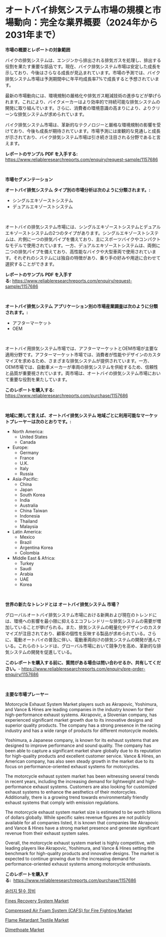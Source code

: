 <p><h1>オートバイ排気システム市場の規模と市場動向：完全な業界概要（2024年から2031年まで）</h1></p><p><strong>市場の概要とレポートの対象範囲</strong></p>
<p><p>バイクの排気システムは、エンジンから排出される排気ガスを処理し、排出する役割を果たす重要な部品です。現在、バイク排気システム市場は安定した成長を示しており、今後はさらなる成長が見込まれています。市場の予測では、バイク排気システム市場は予測期間中に年平均成長率7%で成長すると予想されています。</p><p>最新の市場動向には、環境規制の厳格化や排気ガス軽減技術の進歩などが挙げられます。これにより、バイクメーカーはより効率的で持続可能な排気システムの開発に取り組んでいます。さらに、消費者の環境意識の高まりにより、よりクリーンな排気システムが求められています。</p><p>バイク排気システム市場は、革新的なテクノロジーと厳格な環境規制の影響を受けており、今後も成長が期待されています。市場予測には楽観的な見通しと成長が示されており、バイク排気システム市場は引き続き注目される分野であると言えます。</p></p>
<p><strong>レポートのサンプル PDF を入手する:</strong> <a href="https://www.reliableresearchreports.com/enquiry/request-sample/1157686">https://www.reliableresearchreports.com/enquiry/request-sample/1157686</a></p>
<p>&nbsp;</p>
<p><strong>市場セグメンテーション</strong></p>
<p><strong>オートバイ排気システム タイプ別の市場分析は次のように分類されます。:</strong></p>
<p><ul><li>シングルエキゾーストシステム</li><li>デュアルエキゾーストシステム</li></ul></p>
<p>&nbsp;</p>
<p><p>オートバイの排気システム市場には、シングルエキゾーストシステムとデュアルエキゾーストシステムの2つのタイプがあります。シングルエキゾーストシステムは、片側に一つの排気パイプを備えており、主にスポーツバイクやコンパクトなモデルで使用されています。一方、デュアルエキゾーストシステムは、両側に二つの排気パイプを備えており、高性能なバイクや大型車両で使用されています。それぞれのシステムには独自の特徴があり、乗り手の好みや用途に合わせて選択することができます。</p></p>
<p><strong>レポートのサンプル PDF を入手する:</strong>&nbsp;<a href="https://www.reliableresearchreports.com/enquiry/request-sample/1157686">https://www.reliableresearchreports.com/enquiry/request-sample/1157686</a></p>
<p>&nbsp;</p>
<p><strong> オートバイ排気システム アプリケーション別の市場産業調査は次のように分類されます。:</strong></p>
<p><ul><li>アフターマーケット</li><li>OEM</li></ul></p>
<p>&nbsp;</p>
<p><p>オートバイ用排気システム市場では、アフターマーケットとOEM市場が主要な適用分野です。アフターマーケット市場では、消費者が性能やデザインのカスタマイズを求めるため、さまざまな排気システムが提供されています。一方、OEM市場では、自動車メーカーが車両の排気システムを供給するため、信頼性と品質が重要視されています。両市場は、オートバイの排気システム市場において重要な役割を果たしています。</p></p>
<p><strong>このレポートを購入する:</strong>&nbsp; <a href="https://www.reliableresearchreports.com/purchase/1157686">https://www.reliableresearchreports.com/purchase/1157686</a></p>
<p>&nbsp;</p>
<p><strong>地域に関して言えば、オートバイ排気システム 地域ごとに利用可能なマーケットプレーヤーは次のとおりです。:</strong></p>
<p><ul>
    <li>
        North America:
        <ul>
            <li>United States</li>
            <li>Canada</li>
        </ul>
    </li>
    <li>
        Europe:
        <ul>
            <li>Germany</li>
            <li>France</li>
            <li>U.K.</li>
            <li>Italy</li>
            <li>Russia</li>
        </ul>
    </li>
    <li>
        Asia-Pacific:
        <ul>
            <li>China</li>
            <li>Japan</li>
            <li>South Korea</li>
            <li>India</li>
            <li>Australia</li>
            <li>China Taiwan</li>
            <li>Indonesia</li>
            <li>Thailand</li>
            <li>Malaysia</li>
        </ul>
    </li>
    <li>
        Latin America:
        <ul>
            <li>Mexico</li>
            <li>Brazil</li>
            <li>Argentina Korea</li>
            <li>Colombia</li>
        </ul>
    </li>
    <li>
        Middle East & Africa:
        <ul>
            <li>Turkey</li>
            <li>Saudi</li>
            <li>Arabia</li>
            <li>UAE</li>
            <li>Korea</li>
        </ul>
    </li>
    </ul></p>
<p>&nbsp;</p>
<p><strong>世界の新たなトレンドとは オートバイ排気システム 市場？</strong></p>
<p><p>グローバルオートバイ排気システム市場における新興および現在のトレンドには、環境への影響を最小限に抑えるエコフレンドリーな排気システムの需要が増加していることが挙げられる。また、排気システムの軽量化やデザインのカスタマイズが注目されており、顧客の個性を反映する製品が求められている。さらに、電動オートバイの普及に伴い、電動車両向けの排気システムの開発が進んでいる。これらのトレンドは、グローバル市場において競争力を高め、革新的な排気システムの開発を促進している。</p></p>
<p><strong>このレポートを購入する前に、質問がある場合は問い合わせるか、共有してください。</strong>- <a href="https://www.reliableresearchreports.com/enquiry/pre-order-enquiry/1157686">https://www.reliableresearchreports.com/enquiry/pre-order-enquiry/1157686</a></p>
<p>&nbsp;</p>
<p><strong>主要な市場プレーヤー</strong></p>
<p><p>Motorcycle Exhaust System Market players such as Akrapovic, Yoshimura, and Vance & Hines are leading companies in the industry known for their high-performance exhaust systems. Akrapovic, a Slovenian company, has experienced significant market growth due to its innovative designs and superior quality products. The company has a strong presence in the racing industry and has a wide range of products for different motorcycle models.</p><p>Yoshimura, a Japanese company, is known for its exhaust systems that are designed to improve performance and sound quality. The company has been able to capture a significant market share globally due to its reputation for high-quality products and excellent customer service. Vance & Hines, an American company, has also seen steady growth in the market due to its focus on performance-oriented exhaust systems for motorcycles.</p><p>The motorcycle exhaust system market has been witnessing several trends in recent years, including the increasing demand for lightweight and high-performance exhaust systems. Customers are also looking for customized exhaust systems to enhance the aesthetics of their motorcycles. Additionally, there is a growing trend towards environmentally friendly exhaust systems that comply with emission regulations.</p><p>The motorcycle exhaust system market size is estimated to be worth billions of dollars globally. While specific sales revenue figures are not publicly available for all companies listed, it is known that companies like Akrapovic and Vance & Hines have a strong market presence and generate significant revenue from their exhaust system sales.</p><p>Overall, the motorcycle exhaust system market is highly competitive, with leading players like Akrapovic, Yoshimura, and Vance & Hines setting the benchmark for high-quality products and innovative designs. The market is expected to continue growing due to the increasing demand for performance-oriented exhaust systems among motorcycle enthusiasts.</p></p>
<p><strong>このレポートを購入する:</strong>&nbsp;&nbsp;<a href="https://www.reliableresearchreports.com/purchase/1157686">https://www.reliableresearchreports.com/purchase/1157686</a></p>
<p><p><a href="https://github.com/vsoq0zknh59/Market-Research-Report-List-1/blob/main/7776843190747.md">슬러지 탈수 장비</a></p><p><a href="https://noble-drawer-34c.notion.site/Fines-Recovery-System-Market-Analysis-and-Market-Size-Global-Industry-Overview-Market-Segmentation-f89dfd11a99146e0b8e34831a11d0b3e">Fines Recovery System Market</a></p><p><a href="https://iodized-pantydraco-05c.notion.site/Compressed-Air-Foam-System-CAFS-for-Fire-Fighting-Market-Growth-Market-Trends-COVID-19-Impact-a-26d440e6b7d046cd9228bb8321bb1d6e">Compressed Air Foam System (CAFS) for Fire Fighting Market</a></p><p><a href="https://github.com/bobicer/Market-Research-Report-List-2/blob/main/flame-retardant-textile-market.md">Flame Retardant Textile Market</a></p><p><a href="https://issuu.com/reportprime-2/docs/dimethoate-market-size-2030.pptx">Dimethoate Market</a></p></p>